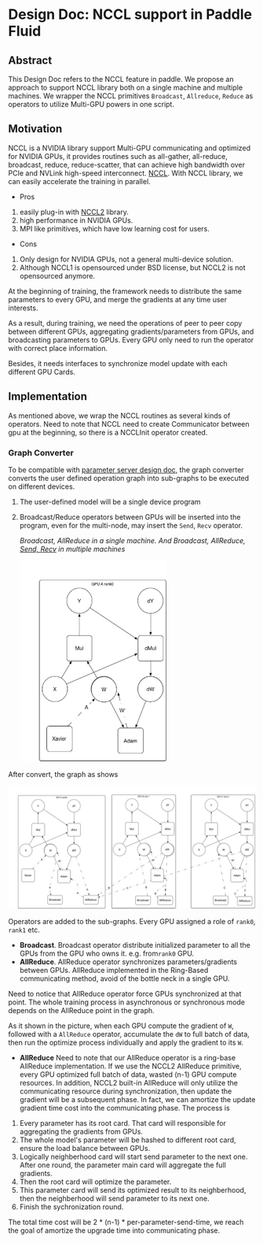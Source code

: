 # Design Doc: NCCL support in Paddle Fluid

## Abstract

This Design Doc refers to the NCCL feature in  paddle.  We propose an approach to support NCCL library both on a single machine and multiple machines. We wrapper the NCCL primitives `Broadcast`, `Allreduce`, `Reduce` as operators to utilize Multi-GPU powers in one script.


## Motivation

NCCL is a NVIDIA library support Multi-GPU communicating and optimized for NVIDIA GPUs, it provides routines such as all-gather, all-reduce, broadcast, reduce, reduce-scatter, that can achieve high bandwidth over PCIe and NVLink high-speed interconnect. [NCCL](https://developer.nvidia.com/nccl). With NCCL library, we can easily accelerate the training in parallel. 

- Pros
1. easily plug-in with [NCCL2](https://developer.nvidia.com/nccl) library.
1. high performance in NVIDIA GPUs.
1. MPI like primitives, which have low learning cost for users.

- Cons
1. Only design for NVIDIA GPUs, not a general multi-device solution.
1. Although NCCL1 is opensourced under BSD license, but NCCL2 is not opensourced anymore.

At the beginning of training, the framework needs to distribute the same parameters to every GPU, and merge the gradients at any time user interests.

As a result, during training, we need the operations of peer to peer copy between different GPUs, aggregating gradients/parameters from GPUs, and broadcasting parameters to GPUs. Every GPU only need to run the operator with correct place information.

Besides, it needs interfaces to synchronize model update with each different GPU Cards. 

## Implementation

As mentioned above, we wrap the NCCL routines as several kinds of operators. Need to note that NCCL need to create Communicator between gpu at the beginning, so there is a NCCLInit operator created.

### Graph Converter

To be compatible with [parameter server design doc](https://github.com/PaddlePaddle/Paddle/blob/develop/doc/design/ops/dist_train.md), the graph converter converts the user defined operation graph into sub-graphs to be executed on different devices.

1. The user-defined model will be a single device program

2. Broadcast/Reduce operators between GPUs will be inserted into the program, even for the multi-node, may insert the `Send`, `Recv` operator.

   *Broadcast, AllReduce in a single machine. And Broadcast, AllReduce, [Send, Recv](https://github.com/PaddlePaddle/Paddle/blob/develop/doc/design/ops/dist_train.md#graph-converter) in multiple machines*

   <img src="images/multigpu_before_convert.png" width="300"/>

After convert, the graph as shows

<img src="images/multigpu_allreduce.png" width="1000"/>

Operators are added to the sub-graphs. Every GPU assigned a role of `rank0`, `rank1` etc. 

- **Broadcast**. Broadcast operator distribute initialized parameter to all the GPUs from the GPU who owns it. e.g. from`rank0` GPU.
- **AllReduce**. AllReduce operator synchronizes parameters/gradients between GPUs. AllReduce implemented in the Ring-Based  communicating method, avoid of the bottle neck in a single GPU.

Need to notice that AllReduce operator force GPUs synchronized at that point. The whole training process in asynchronous or synchronous mode depends on the AllReduce point in the graph.

As it shown in the picture, when each GPU compute the gradient of `W`, followed with a `AllReduce` operator, accumulate the `dW` to full batch of data, then run the optimize process individually and apply the gradient to its `W`.

- **AllReduce**
  Need to note that our AllReduce operator is a ring-base AllReduce implementation. If we use the NCCL2 AllReduce primitive, every GPU optimized full batch of data, wasted (n-1) GPU compute resources. In addition, NCCL2 built-in AllReduce will only utilize the communicating resource during synchronization, then update the gradient will be a subsequent phase. In fact, we can amortize the update gradient time cost into the communicating phase. The process is
1. Every parameter has its root card. That card will responsible for aggregating the gradients from GPUs.
2. The whole model's parameter will be hashed to different root card, ensure the load balance between GPUs.
3. Logically neighberhood card will start send parameter to the next one. After one round, the parameter main card will aggregate the full gradients.
4. Then the root card will optimize the parameter.
5. This parameter card will send its optimized result to its neighberhood, then the neighberhood will send parameter to its next one.
6. Finish the sychronization round.

The total time cost will be 2 * (n-1) * per-parameter-send-time, we reach the goal of amortize the upgrade time into communicating phase.
